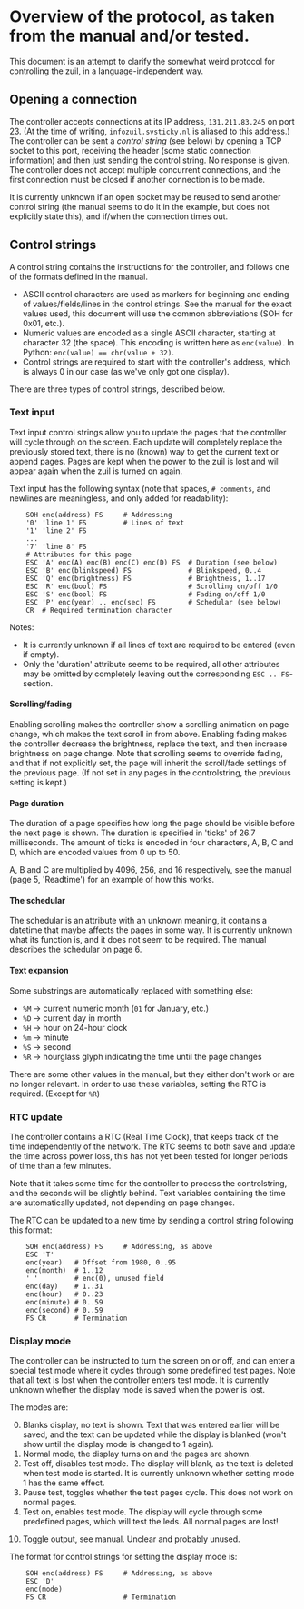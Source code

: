# Overview of the protocol, as taken from the manual and/or tested.
This document is an attempt to clarify the somewhat weird protocol for controlling the zuil, in a language-independent way.

## Opening a connection
The controller accepts connections at its IP address, `131.211.83.245` on port 23. (At the time of writing, `infozuil.svsticky.nl` is aliased to this address.)
The controller can be sent a _control string_ (see below) by opening a TCP socket to this port, receiving the header (some static connection information) and then just sending the control string. No response is given.
The controller does not accept multiple concurrent connections, and the first connection must be closed if another connection is to be made.

It is currently unknown if an open socket may be reused to send another control string (the manual seems to do it in the example, but does not explicitly state this), and if/when the connection times out.

## Control strings
A control string contains the instructions for the controller, and follows one of the formats defined in the manual.

 - ASCII control characters are used as markers for beginning and ending of values/fields/lines in the control strings. See the manual for the exact values used, this document will use the common abbreviations (SOH for 0x01, etc.).
 - Numeric values are encoded as a single ASCII character, starting at character 32 (the space). This encoding is written here as `enc(value)`. In Python: `enc(value) == chr(value + 32)`.
 - Control strings are required to start with the controller's address, which is always 0 in our case (as we've only got one display).

There are three types of control strings, described below.

### Text input
Text input control strings allow you to update the pages that the controller will cycle through on the screen. Each update will completely replace the previously stored text, there is no (known) way to get the current text or append pages. Pages are kept when the power to the zuil is lost and will appear again when the zuil is turned on again.

Text input has the following syntax (note that spaces, `# comments`, and newlines are meaningless, and only added for readability):

```
    SOH enc(address) FS		# Addressing
	'0' 'line 1' FS			# Lines of text
	'1' 'line 2' FS
	...
	'7'	'line 8' FS
	# Attributes for this page
	ESC 'A' enc(A) enc(B) enc(C) enc(D) FS 	# Duration (see below)
	ESC 'B' enc(blinkspeed) FS				# Blinkspeed, 0..4
	ESC 'Q' enc(brightness) FS				# Brightness, 1..17
	ESC 'R' enc(bool) FS					# Scrolling on/off 1/0
	ESC 'S' enc(bool) FS					# Fading on/off 1/0
	ESC 'P' enc(year) .. enc(sec) FS		# Schedular (see below)
	CR	# Required termination character
```

Notes:

- It is currently unknown if all lines of text are required to be entered (even if empty).
- Only the 'duration' attribute seems to be required, all other attributes may be omitted by completely leaving out the corresponding `ESC .. FS`-section.

#### Scrolling/fading
Enabling scrolling makes the controller show a scrolling animation on page change, which makes the text scroll in from above.
Enabling fading makes the controller decrease the brightness, replace the text, and then increase brightness on page change.
Note that scrolling seems to override fading, and that if not explicitly set, the page will inherit the scroll/fade settings of the previous page. (If not set in any pages in the controlstring, the previous setting is kept.)

#### Page duration
The duration of a page specifies how long the page should be visible before the next page is shown. The duration is specified in 'ticks' of 26.7 milliseconds.
The amount of ticks is encoded in four characters, A, B, C and D, which are encoded values from 0 up to 50.

A, B and C are multiplied by 4096, 256, and 16 respectively, see the manual (page 5, 'Readtime') for an example of how this works.

#### The schedular
The schedular is an attribute with an unknown meaning, it contains a datetime that maybe affects the pages in some way. It is currently unknown what its function is, and it does not seem to be required. The manual describes the schedular on page 6.

#### Text expansion
Some substrings are automatically replaced with something else:

 - `%M` -> current numeric month (`01` for January, etc.)
 - `%D` -> current day in month
 - `%H` -> hour on 24-hour clock
 - `%m` -> minute
 - `%S` -> second
 - `%R` -> hourglass glyph indicating the time until the page changes

There are some other values in the manual, but they either don't work or are no longer relevant.
In order to use these variables, setting the RTC is required. (Except for `%R`)

### RTC update
The controller contains a RTC (Real Time Clock), that keeps track of the time independently of the network. The RTC seems to both save and update the time across power loss, this has not yet been tested for longer periods of time than a few minutes.

Note that it takes some time for the controller to process the controlstring, and the seconds will be slightly behind. Text variables containing the time are automatically updated, not depending on page changes.

The RTC can be updated to a new time by sending a control string following this format:

```
	SOH enc(address) FS		# Addressing, as above
	ESC 'T'
	enc(year)	# Offset from 1980, 0..95
	enc(month)  # 1..12
	' '			# enc(0), unused field
	enc(day)	# 1..31
	enc(hour)	# 0..23
	enc(minute)	# 0..59
	enc(second) # 0..59
	FS CR 		# Termination
```

### Display mode
The controller can be instructed to turn the screen on or off, and can enter a special test mode where it cycles through some predefined test pages. Note that all text is lost when the controller enters test mode. It is currently unknown whether the display mode is saved when the power is lost.

The modes are:

 0. Blanks display, no text is shown. Text that was entered earlier will be saved, and the text can be updated while the display is blanked (won't show until the display mode is changed to 1 again).
 1. Normal mode, the display turns on and the pages are shown.
 2. Test off, disables test mode. The display will blank, as the text is deleted when test mode is started. It is currently unknown whether setting mode 1 has the same effect.
 3. Pause test, toggles whether the test pages cycle. This does not work on normal pages.
 4. Test on, enables test mode. The display will cycle through some predefined pages, which will test the leds. All normal pages are lost!
 10) Toggle output, see manual. Unclear and probably unused.

The format for control strings for setting the display mode is:

```
	SOH enc(address) FS		# Addressing, as above
	ESC 'D'
	enc(mode)
	FS CR					# Termination
```
